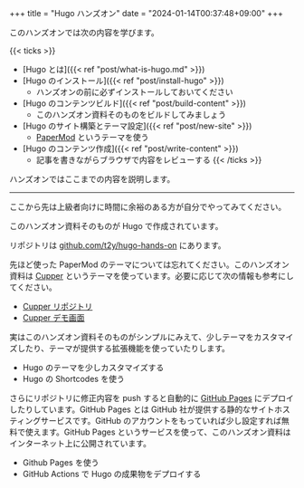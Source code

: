 +++
title = "Hugo ハンズオン"
date = "2024-01-14T00:37:48+09:00"
+++

このハンズオンでは次の内容を学びます。

{{< ticks >}}
* [Hugo とは]({{< ref "post/what-is-hugo.md" >}})
* [Hugo のインストール]({{< ref "post/install-hugo" >}})
  * ハンズオンの前に必ずインストールしておいてください
* [Hugo のコンテンツビルド]({{< ref "post/build-content" >}})
  * このハンズオン資料そのものをビルドしてみましょう
* [Hugo のサイト構築とテーマ設定]({{< ref "post/new-site" >}})
  * [PaperMod](https://themes.gohugo.io/themes/hugo-papermod/) というテーマを使う
* [Hugo のコンテンツ作成]({{< ref "post/write-content" >}})
  * 記事を書きながらブラウザで内容をレビューする
{{< /ticks >}}

ハンズオンではここまでの内容を説明します。

---

ここから先は上級者向けに時間に余裕のある方が自分でやってみてください。

このハンズオン資料そのものが Hugo で作成されています。

リポジトリは [github.com/t2y/hugo-hands-on](https://github.com/t2y/hugo-hands-on) にあります。

先ほど使った PaperMod のテーマについては忘れてください。このハンズオン資料は [Cupper](https://themes.gohugo.io/themes/cupper-hugo-theme/) というテーマを使っています。必要に応じて次の情報も参考にしてください。

* [Cupper リポジトリ](https://github.com/zwbetz-gh/cupper-hugo-theme)
* [Cupper デモ画面](https://cupper-hugo-theme.netlify.app/)

実はこのハンズオン資料そのものがシンプルにみえて、少しテーマをカスタマイズしたり、テーマが提供する拡張機能を使っていたりします。

* Hugo のテーマを少しカスタマイズする
* Hugo の Shortcodes を使う

さらにリポジトリに修正内容を push すると自動的に [GitHub Pages](https://docs.github.com/ja/pages/getting-started-with-github-pages/about-github-pages) にデプロイしたりしています。GitHub Pages とは GitHub 社が提供する静的なサイトホスティングサービスです。GitHub のアカウントをもっていれば少し設定すれば無料で使えます。GitHub Pages というサービスを使って、このハンズオン資料はインターネット上に公開されています。

* Github Pages を使う
* GitHub Actions で Hugo の成果物をデプロイする
